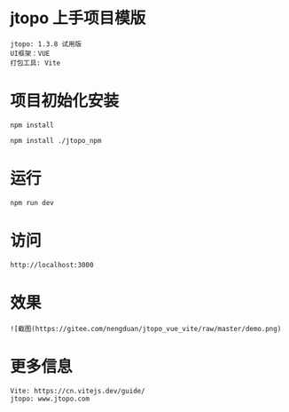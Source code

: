 
# jtopo 上手项目模版
    jtopo: 1.3.8 试用版
    UI框架：VUE
    打包工具: Vite

# 项目初始化安装

    npm install

    npm install ./jtopo_npm

# 运行
    npm run dev

# 访问
    http://localhost:3000

# 效果
    ![截图(https://gitee.com/nengduan/jtopo_vue_vite/raw/master/demo.png)

# 更多信息
    Vite: https://cn.vitejs.dev/guide/
    jtopo: www.jtopo.com